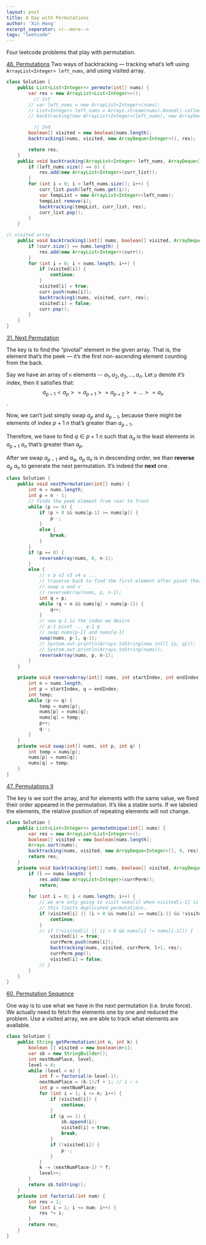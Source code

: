 ```yaml
---
layout: post
title: A Day with Permutations
author: 'Xin Hong'
excerpt_separator: <!--more-->
tags: "leetcode"
---
```


Four leetcode problems that play with permutation.
<!--more-->

[46. Permutations](https://leetcode.com/problems/permutations/)
Two ways of backtracking — tracking what’s left using `ArrayList<Integer> left_nums`, and using visited array.

```java
class Solution {
    public List<List<Integer>> permute(int[] nums) {
        var res = new ArrayList<List<Integer>>();
		  // 1st
        // var left_nums = new ArrayList<Integer>(nums);
        // List<Integer> left_nums = Arrays.stream(nums).boxed().collect(Collectors.toList());
        // backtracking(new ArrayList<Integer>(left_nums), new ArrayDeque<Integer>(), res);

		  // 2nd
        boolean[] visited = new boolean[nums.length];
        backtracking1(nums, visited, new ArrayDeque<Integer>(), res);

        return res;
    }
    public void backtracking(ArrayList<Integer> left_nums, ArrayDeque<Integer> curr_list, List<List<Integer>> res) {
        if (left_nums.size() == 0) {
            res.add(new ArrayList<Integer>(curr_list));
        }
        for (int i = 0; i < left_nums.size(); i++) {
            curr_list.push(left_nums.get(i));
            var tempList = new ArrayList<Integer>(left_nums);
            tempList.remove(i);
            backtracking(tempList, curr_list, res);
            curr_list.pop();
        }
    }

// visited array
    public void backtracking1(int[] nums, boolean[] visited, ArrayDeque<Integer> curr, List<List<Integer>> res) {
        if (curr.size() == nums.length) {
            res.add(new ArrayList<Integer>(curr));
        }
        for (int i = 0; i < nums.length; i++) {
            if (visited[i]) {
                continue;
            }
            visited[i] = true;
            curr.push(nums[i]);
            backtracking1(nums, visited, curr, res);
            visited[i] = false;
            curr.pop();
        }
    }
}
```

[31. Next Permutation](https://leetcode.com/problems/next-permutation/)

The key is to find the “pivotal” element in the given array. That is, the element that’s the peek — it’s the first non-ascending element counting from the back.

Say we have an array of `n` elements -- $a_1, a_2, a_3, …, a_n$.
Let `p` denote it’s index, then it satisfies that:
$$a_{p-1} < a_p  >= a_{p+1} >= a_{p+2} >= … >= a_n$$.

Now, we can’t just simply swap $a_p$ and $a_{p-1}$, because there might be elements of index $p+1 ~ n$ that’s greater than $a_{p-1}$.

Therefore, we have to find $q \in p+1 ~ n$ such that $a_q$ is the least elements in $a_{p+1} ~ a_{n}$ that’s greater than $a_p$.

After we swap $a_{p-1}$ and $a_{q}$, $a_{p} ~ a_{n}$ is in descending order, we than **reverse** $a_{p} ~ a_{n}$ to generate the next permutation. It’s indeed the **next** one.

```java
class Solution {
    public void nextPermutation(int[] nums) {
        int n = nums.length;
        int p = n - 1;
        // finds the peek element from rear to front
        while (p >= 0) {
            if (p > 0 && nums[p-1] >= nums[p]) {
                p--;
            }
            else {
                break;
            }
        }
        if (p == 0) {
            reverseArray(nums, 0, n-1);
        }
        else {
            // v p v2 v3 v4 u ...
            // traverse back to find the first element after pivot that's bigger than v1 (say it's u)
            // swap u and v
            // reverseArray(nums, p, n-1);
            int q = p;
            while (q < n && nums[q] > nums[p-1]) {
                q++;
            }
            // now q-1 is the index we desire
            // p-1 pivot ... q-1 q
            // swap nums[p-1] and nums[q-1]
            swap(nums, p-1, q-1);
            // System.out.println(Arrays.toString(new int[] {p, q}));
            // System.out.println(Arrays.toString(nums));
            reverseArray(nums, p, n-1);
        }
    }

    private void reverseArray(int[] nums, int startIndex, int endIndex) {
        int n = nums.length;
        int p = startIndex, q = endIndex;
        int temp;
        while (p <= q) {
            temp = nums[p];
            nums[p] = nums[q];
            nums[q] = temp;
            p++;
            q--;
        }
    }
    private void swap(int[] nums, int p, int q) {
        int temp = nums[p];
        nums[p] = nums[q];
        nums[q] = temp;
    }
}
```

[47. Permutations II](https://leetcode-cn.com/problems/permutations-ii/)

The key is we sort the array, and for elements with the same value, we fixed their order appeared in the permutation. It’s like a stable sorts. If we labeled the elements, the relative position of repeating elements will not change.

```java
class Solution {
    public List<List<Integer>> permuteUnique(int[] nums) {
        var res = new ArrayList<List<Integer>>();
        boolean[] visited = new boolean[nums.length];
        Arrays.sort(nums);
        backtracking(nums, visited, new ArrayDeque<Integer>(), 0, res);
        return res;
    }
    private void backtracking(int[] nums, boolean[] visited, ArrayDeque<Integer> currPerm, int l, ArrayList<List<Integer>> res) {
        if (l == nums.length) {
            res.add(new ArrayList<Integer>(currPerm));
            return;
        }
        for (int i = 0; i < nums.length; i++) {
            // we are only going to visit nums[i] when visited[i-1] is true where nums[i] == nums[i-1]
            // this limits duplicated permutations.
            if (visited[i] || (i > 0 && nums[i] == nums[i-1] && !visited[i-1])) {
                continue;
            }
            // if (!visited[i] || (i > 0 && nums[i] != nums[i-1])) {
                visited[i] = true;
                currPerm.push(nums[i]);
                backtracking(nums, visited, currPerm, l+1, res);
                currPerm.pop();
                visited[i] = false;
            // }
        }
    }
}
```


[60. Permutation Sequence](https://leetcode.com/problems/permutation-sequence/)

One way is to use what we have in the next permutation (i.e. brute force). We actually need to fetch the elements one by one and reduced the problem. Use a visited array, we are able to track what elements are available.

```java
class Solution {
    public String getPermutation(int n, int k) {
        boolean [] visited = new boolean[n+1];
        var sb = new StringBuilder();
        int nextNumPlace, level;
        level = 0;
        while (level < n) {
            int f = factorial(n-level-1);
            nextNumPlace = (k-1)/f + 1; // 1 ~ n
            int p = nextNumPlace;
            for (int i = 1; i <= n; i++) {
                if (visited[i]) {
                    continue;
                }
                if (p == 1) {
                    sb.append(i);
                    visited[i] = true;
                    break;
                }
                if (!visited[i]) {
                    p--;
                }
            }
            k -= (nextNumPlace-1) * f;
            level++;
        }
        return sb.toString();
    }
    private int factorial(int num) {
        int res = 1;
        for (int i = 1; i <= num; i++) {
            res *= i;
        }
        return res;
    }
}
```
